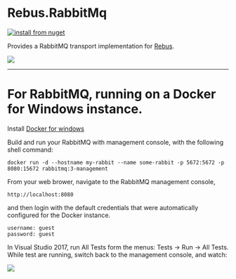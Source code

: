 # Rebus.RabbitMq

[![install from nuget](https://img.shields.io/nuget/v/Rebus.RabbitMq.svg?style=flat-square)](https://www.nuget.org/packages/Rebus.RabbitMq)

Provides a RabbitMQ transport implementation for [Rebus](https://github.com/rebus-org/Rebus).

![](https://raw.githubusercontent.com/rebus-org/Rebus/master/artwork/little_rebusbus2_copy-200x200.png)

---

# For RabbitMQ, running on a Docker for Windows instance.

Install [Docker for windows](https://www.docker.com/docker-windows)

Build and run your RabbitMQ with management console, with the following shell command:
```
docker run -d --hostname my-rabbit --name some-rabbit -p 5672:5672 -p 8080:15672 rabbitmq:3-management
```

From your web brower, navigate to the RabbitMQ management console,

```
http://localhost:8080
```
and then login with the default credentials that were automatically configured for the Docker instance.
```
username: guest
password: guest
```
In Visual Studio 2017, run All Tests form the menus: Tests -> Run -> All Tests. While test are running, switch back to the management console, and watch:

![](https://raw.githubusercontent.com/jonmat/Rebus.RabbitMq/rabbit-mgmt-console.png)


